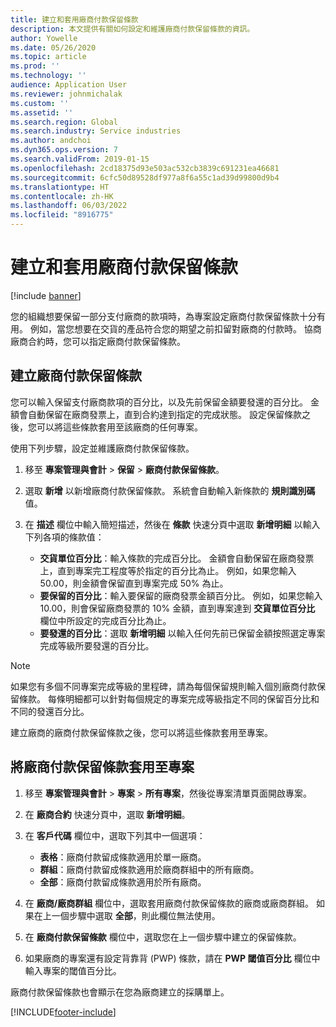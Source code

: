 ```yaml
---
title: 建立和套用廠商付款保留條款
description: 本文提供有關如何設定和維護廠商付款保留條款的資訊。
author: Yowelle
ms.date: 05/26/2020
ms.topic: article
ms.prod: ''
ms.technology: ''
audience: Application User
ms.reviewer: johnmichalak
ms.custom: ''
ms.assetid: ''
ms.search.region: Global
ms.search.industry: Service industries
ms.author: andchoi
ms.dyn365.ops.version: 7
ms.search.validFrom: 2019-01-15
ms.openlocfilehash: 2cd18375d93e503ac532cb3839c691231ea46681
ms.sourcegitcommit: 6cfc50d89528df977a8f6a55c1ad39d99800d9b4
ms.translationtype: HT
ms.contentlocale: zh-HK
ms.lasthandoff: 06/03/2022
ms.locfileid: "8916775"
---
```

# <a name="create-and-apply-vendor-payment-retention-terms"></a>建立和套用廠商付款保留條款

[!include [banner](../includes/banner.md)] 

您的組織想要保留一部分支付廠商的款項時，為專案設定廠商付款保留條款十分有用。 例如，當您想要在交貨的產品符合您的期望之前扣留對廠商的付款時。 協商廠商合約時，您可以指定廠商付款保留條款。

## <a name="create-vendor-payment-retention-terms"></a>建立廠商付款保留條款

您可以輸入保留支付廠商款項的百分比，以及先前保留金額要發還的百分比。 金額會自動保留在廠商發票上，直到合約達到指定的完成狀態。 設定保留條款之後，您可以將這些條款套用至該廠商的任何專案。

使用下列步驟，設定並維護廠商付款保留條款。 

1. 移至 **專案管理與會計** > **保留** > **廠商付款保留條款**。
2. 選取 **新增** 以新增廠商付款保留條款。 系統會自動輸入新條款的 **規則識別碼** 值。 
3. 在 **描述** 欄位中輸入簡短描述，然後在 **條款** 快速分頁中選取 **新增明細** 以輸入下列各項的條款值：

   - **交貨單位百分比**：輸入條款的完成百分比。 金額會自動保留在廠商發票上，直到專案完工程度等於指定的百分比為止。 例如，如果您輸入 50.00，則金額會保留直到專案完成 50% 為止。
   - **要保留的百分比**：輸入要保留的廠商發票金額百分比。 例如，如果您輸入 10.00，則會保留廠商發票的 10% 金額，直到專案達到 **交貨單位百分比** 欄位中所設定的完成百分比為止。
   - **要發還的百分比**：選取 **新增明細** 以輸入任何先前已保留金額按照選定專案完成等級所要發還的百分比。

> [!NOTE]
> 如果您有多個不同專案完成等級的里程碑，請為每個保留規則輸入個別廠商付款保留條款。 每條明細都可以針對每個規定的專案完成等級指定不同的保留百分比和不同的發還百分比。

建立廠商的廠商付款保留條款之後，您可以將這些條款套用至專案。

## <a name="apply-vendor-retention-terms-to-a-project"></a>將廠商付款保留條款套用至專案

1. 移至 **專案管理與會計** > **專案** > **所有專案**，然後從專案清單頁面開啟專案。
2. 在 **廠商合約** 快速分頁中，選取 **新增明細**。
3. 在 **客戶代碼** 欄位中，選取下列其中一個選項： 

   - **表格**：廠商付款留成條款適用於單一廠商。
   - **群組**：廠商付款留成條款適用於廠商群組中的所有廠商。
   - **全部**：廠商付款留成條款適用於所有廠商。

4. 在 **廠商/廠商群組** 欄位中，選取套用廠商付款保留條款的廠商或廠商群組。 如果在上一個步驟中選取 **全部**，則此欄位無法使用。
5. 在 **廠商付款保留條款** 欄位中，選取您在上一個步驟中建立的保留條款。
6. 如果廠商的專案還有設定背靠背 (PWP) 條款，請在 **PWP 閾值百分比** 欄位中輸入專案的閾值百分比。

廠商付款保留條款也會顯示在您為廠商建立的採購單上。


[!INCLUDE[footer-include](../includes/footer-banner.md)]